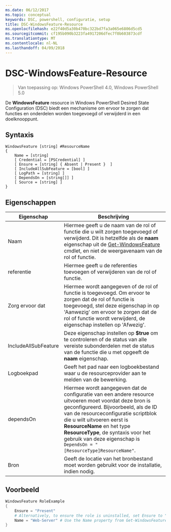 ```yaml
---
ms.date: 06/12/2017
ms.topic: conceptual
keywords: DSC, powershell, configuratie, setup
title: DSC-WindowsFeature-Resource
ms.openlocfilehash: e22f40d5a30b470bc322bd7fa3a065e6806d5cd5
ms.sourcegitcommit: cf195b090b3223fa4917206dfec7f0b603873cdf
ms.translationtype: MT
ms.contentlocale: nl-NL
ms.lasthandoff: 04/09/2018
---
```

# <a name="dsc-windowsfeature-resource"></a>DSC-WindowsFeature-Resource

> Van toepassing op: Windows PowerShell 4.0, Windows PowerShell 5.0

De **WindowsFeature** resource in Windows PowerShell Desired State Configuration (DSC) biedt een mechanisme om ervoor te zorgen dat functies en onderdelen worden toegevoegd of verwijderd in een doelknooppunt.

## <a name="syntax"></a>Syntaxis

```
WindowsFeature [string] #ResourceName
{
    Name = [string]
    [ Credential = [PSCredential] ]
    [ Ensure = [string] { Absent | Present }  ]
    [ IncludeAllSubFeature = [bool] ]
    [ LogPath = [string] ]
    [ DependsOn = [string[]] ]
    [ Source = [string] ]
}
```

## <a name="properties"></a>Eigenschappen

|  Eigenschap  |  Beschrijving   |
|---|---|
| Naam| Hiermee geeft u de naam van de rol of functie die u wilt zorgen toegevoegd of verwijderd. Dit is hetzelfde als de __naam__ eigenschap uit de [Get-WindowsFeature](/powershell/module/servermanager/Get-WindowsFeature) cmdlet, en niet de weergavenaam van de rol of functie.|
| referentie| Hiermee geeft u de referenties toevoegen of verwijderen van de rol of functie.|
| Zorg ervoor dat| Hiermee wordt aangegeven of de rol of functie is toegevoegd. Om ervoor te zorgen dat de rol of functie is toegevoegd, stel deze eigenschap in op 'Aanwezig' om ervoor te zorgen dat de rol of functie wordt verwijderd, de eigenschap instellen op 'Afwezig'.|
| IncludeAllSubFeature| Deze eigenschap instellen op __$true__ om te controleren of de status van alle vereiste subonderdelen met de status van de functie die u met opgeeft de __naam__ eigenschap.|
| Logboekpad| Geeft het pad naar een logboekbestand waar u de resourceprovider aan te melden van de bewerking.|
| dependsOn| Hiermee wordt aangegeven dat de configuratie van een andere resource uitvoeren moet voordat deze bron is geconfigureerd. Bijvoorbeeld, als de ID van de resourceconfiguratie scriptblok die u wilt uitvoeren eerst is __ResourceName__ en het type __ResourceType__, de syntaxis voor het gebruik van deze eigenschap is `DependsOn = "[ResourceType]ResourceName"`.|
| Bron| Geeft de locatie van het bronbestand moet worden gebruikt voor de installatie, indien nodig.|

## <a name="example"></a>Voorbeeld
```powershell
WindowsFeature RoleExample
{
    Ensure = "Present"
    # Alternatively, to ensure the role is uninstalled, set Ensure to "Absent"
    Name = "Web-Server" # Use the Name property from Get-WindowsFeature
}
```